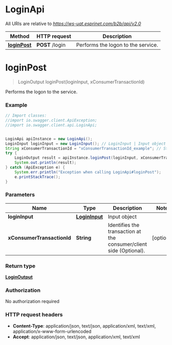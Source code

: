 # LoginApi

All URIs are relative to *https://ws-uat.esprinet.com/b2b/api/v2.0*

Method | HTTP request | Description
------------- | ------------- | -------------
[**loginPost**](LoginApi.md#loginPost) | **POST** /login | Performs the logon to the service.


<a name="loginPost"></a>
# **loginPost**
> LoginOutput loginPost(loginInput, xConsumerTransactionId)

Performs the logon to the service.

### Example
```java
// Import classes:
//import io.swagger.client.ApiException;
//import io.swagger.client.api.LoginApi;


LoginApi apiInstance = new LoginApi();
LoginInput loginInput = new LoginInput(); // LoginInput | Input object
String xConsumerTransactionId = "xConsumerTransactionId_example"; // String | Identifies the transaction at the consumer/client side (Optional).
try {
    LoginOutput result = apiInstance.loginPost(loginInput, xConsumerTransactionId);
    System.out.println(result);
} catch (ApiException e) {
    System.err.println("Exception when calling LoginApi#loginPost");
    e.printStackTrace();
}
```

### Parameters

Name | Type | Description  | Notes
------------- | ------------- | ------------- | -------------
 **loginInput** | [**LoginInput**](LoginInput.md)| Input object |
 **xConsumerTransactionId** | **String**| Identifies the transaction at the consumer/client side (Optional). | [optional]

### Return type

[**LoginOutput**](LoginOutput.md)

### Authorization

No authorization required

### HTTP request headers

 - **Content-Type**: application/json, text/json, application/xml, text/xml, application/x-www-form-urlencoded
 - **Accept**: application/json, text/json, application/xml, text/xml

